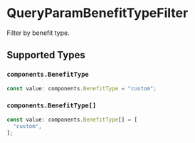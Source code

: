 # QueryParamBenefitTypeFilter

Filter by benefit type.


## Supported Types

### `components.BenefitType`

```typescript
const value: components.BenefitType = "custom";
```

### `components.BenefitType[]`

```typescript
const value: components.BenefitType[] = [
  "custom",
];
```

